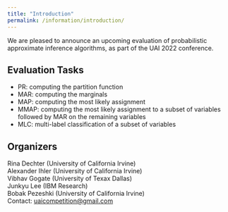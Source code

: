 ```yaml
---
title: "Introduction"
permalink: /information/introduction/
---
```

We are pleased to announce an upcoming evaluation of probabilistic approximate inference algorithms, 
as part of the UAI 2022 conference.
<!-- All researchers working on inference in graphical models and statistical relational models are encouraged to participate.-->

## Evaluation Tasks
- PR:  computing the partition function
- MAR: computing the marginals
- MAP: computing the most likely assignment
- MMAP: computing the most likely assignment to a subset of variables followed by MAR on the remaining variables 
- MLC: multi-label classification of a subset of variables


## Organizers
Rina Dechter (University of California Irvine) <br/>
Alexander Ihler (University of California Irvine) <br/>
Vibhav Gogate (University of Texax Dallas) <br/>
Junkyu Lee (IBM Research) <br/>
Bobak Pezeshki (University of California Irvine) <br/>
Contact: uaicompetition@gmail.com



